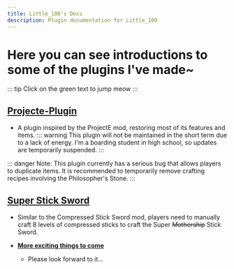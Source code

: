 ```yaml
---
title: Little_100's Docs
description: Plugin documentation for Little_100
---
```


# Here you can see introductions to some of the plugins I've made~
::: tip
Click on the green text to jump meow
:::

## **[Projecte-Plugin](/en/guide/)**
  - A plugin inspired by the ProjectE mod, restoring most of its features and items.
::: warning
This plugin will not be maintained in the short term due to a lack of energy. I'm a boarding student in high school, so updates are temporarily suspended.
:::

::: danger
Note: This plugin currently has a serious bug that allows players to duplicate items. It is recommended to temporarily remove crafting recipes involving the Philosopher's Stone.
:::

## **[Super Stick Sword](/en/guide/super-stick-sword/)**
  - Similar to the Compressed Stick Sword mod, players need to manually craft 8 levels of compressed sticks to craft the Super ~~Mothership~~ Stick Sword.

- **[More exciting things to come](/en/)**
  - Please look forward to it...